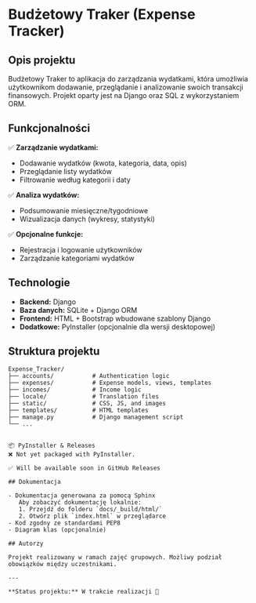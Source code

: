 # Budżetowy Traker (Expense Tracker)

## Opis projektu

Budżetowy Traker to aplikacja do zarządzania wydatkami, która umożliwia użytkownikom dodawanie, przeglądanie i analizowanie swoich transakcji finansowych. Projekt oparty jest na Django oraz SQL z wykorzystaniem ORM.

## Funkcjonalności

✅ **Zarządzanie wydatkami:**

- Dodawanie wydatków (kwota, kategoria, data, opis)
- Przeglądanie listy wydatków
- Filtrowanie według kategorii i daty

✅ **Analiza wydatków:**

- Podsumowanie miesięczne/tygodniowe
- Wizualizacja danych (wykresy, statystyki)

✅ **Opcjonalne funkcje:**

- Rejestracja i logowanie użytkowników
- Zarządzanie kategoriami wydatków

## Technologie

- **Backend:** Django
- **Baza danych:** SQLite + Django ORM
- **Frontend:** HTML + Bootstrap wbudowane szablony Django
- **Dodatkowe:** PyInstaller (opcjonalnie dla wersji desktopowej)

## Struktura projektu

```
Expense_Tracker/
├── accounts/           # Authentication logic
├── expenses/           # Expense models, views, templates
├── incomes/            # Income logic
├── locale/             # Translation files
├── static/             # CSS, JS, and images
├── templates/          # HTML templates
├── manage.py           # Django management script
└── ...


📦 PyInstaller & Releases
❌ Not yet packaged with PyInstaller.

✅ Will be available soon in GitHub Releases

## Dokumentacja

- Dokumentacja generowana za pomocą Sphinx
   Aby zobaczyć dokumentację lokalnie:
   1. Przejdź do folderu `docs/_build/html/`
   2. Otwórz plik `index.html` w przeglądarce
- Kod zgodny ze standardami PEP8
- Diagram klas (opcjonalnie)

## Autorzy

Projekt realizowany w ramach zajęć grupowych. Możliwy podział obowiązków między uczestnikami.

---

**Status projektu:** W trakcie realizacji 🚀

